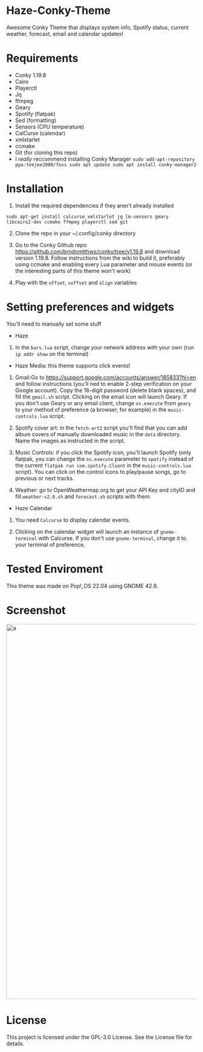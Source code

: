 # Haze-Conky-Theme
Awesome Conky Theme that displays system info, Spotify status, current weather, forecast, email and calendar updates!

# Requirements
- Conky 1.19.8
- Cairo
- Playerctl
- Jq
- ffmpeg
- Geary
- Spotify (flatpak)
- Sed (formatting)
- Sensors (CPU temperature)
- CalCurse (calendar)
- xmlstarlet
- ccmake
- Git (for cloning this repo)
- I *really* reccommend installing Conky Manager ```sudo add-apt-repository ppa:teejee2008/foss sudo apt update sudo apt install conky-manager2```
# Installation
1. Install the required dependencies if they aren't already installed

```sudo apt-get install calcurse xmlstarlet jq lm-sensors geary libcairo2-dev ccmake ffmpeg playerctl sed git```


2. Clone the repo in your ~/.config/conky directory

3. Go to the Conky Github repo https://github.com/brndnmtthws/conky/tree/v1.19.8 and download version 1.19.8. Follow instructions from the wiki to build it, preferably using ccmake and enabling every Lua parameter and mouse events (or the interesting parts of this theme won't work)

4. Play with the ```offset```, ```voffset``` and ```align``` variables

# Setting preferences and widgets

You'll need to manually set some stuff
- Haze
1. In the ```bars.lua``` script, change your network address with your own (run ```ip addr show``` on the terminal)

- Haze Media: this theme supports click events!
1. Gmail:Go to https://support.google.com/accounts/answer/185833?hl=en and follow instructions (you'll ned to enable 2-step verification on your Google account). Copy the 16-digit password (delete blank spaces), and fill the ```gmail.sh``` script. Clicking on the email icon will launch Geary. If you don't use Geary or any email client, change ```os.execute``` from ```geary``` to your method of preference (a browser, for example) in the ```music-controls.lua``` script.

2. Spotify cover art: in the ```fetch-art2``` script you'll find that you can add album covers of manually downloaded music in the ```data``` directory. Name the images as instructed in the script. 

3. Music Controls: if you click the Spotify icon, you'll launch Spotify (only flatpak, you can change the ```os.execute``` parameter to ```spotify``` instead of the current ```flatpak run com.spotify.Client``` in the ```music-controls.lua``` script). You can click on the control icons to play/pause songs, go to previous or next tracks. 

4. Weather: go to OpenWeathermap.org to get your API Key and cityID and fill ```weather-v2.0.sh``` and ```forecast.sh``` scripts with them.

- Haze Calendar
1. You need ```Calcurse``` to display calendar events.

2. Clicking on the calendar widget will launch an instance of ```gnome-terminal``` with Calcurse. If you don't use ```gnome-terminal```, change it to your terminal of preference.


# Tested Enviroment
This theme was made on Pop!_OS 22.04 using GNOME 42.9. 

# Screenshot

<img width="1883" height="989" alt="a" src="https://github.com/user-attachments/assets/d481c2ba-c78f-49c5-81a1-c66ef20a8f3f" />


# License 
This project is licensed under the GPL-3.0 License. See the License file for details.


